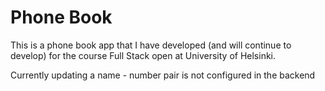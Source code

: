 # Phone Book

This is a phone book app that I have developed (and will continue to develop) for the course Full Stack open at University of Helsinki.

Currently updating a name - number pair is not configured in the backend